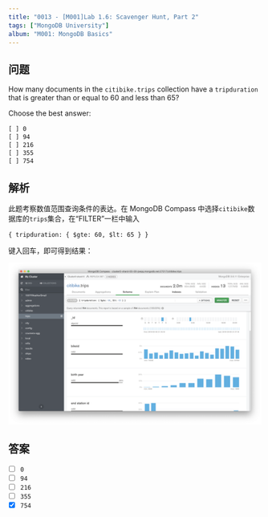 ```yaml
---
title: "0013 - [M001]Lab 1.6: Scavenger Hunt, Part 2"
tags: ["MongoDB University"]
album: "M001: MongoDB Basics"
---
```


## 问题

How many documents in the `citibike.trips` collection have a `tripduration` that is greater than or equal to 60 and less than 65?

Choose the best answer:

```
[ ] 0
[ ] 94
[ ] 216
[ ] 355
[ ] 754
```

<!--more-->

## 解析

此题考察数值范围查询条件的表达。在 MongoDB Compass 中选择`citibike`数据库的`trips`集合，在“FILTER”一栏中输入

```
{ tripduration: { $gte: 60, $lt: 65 } }
```

键入回车，即可得到结果：

![](/assets/images/2019/0013/answer.png)

## 答案

- [ ] `0`
- [ ] `94`
- [ ] `216`
- [ ] `355`
- [x] `754`

